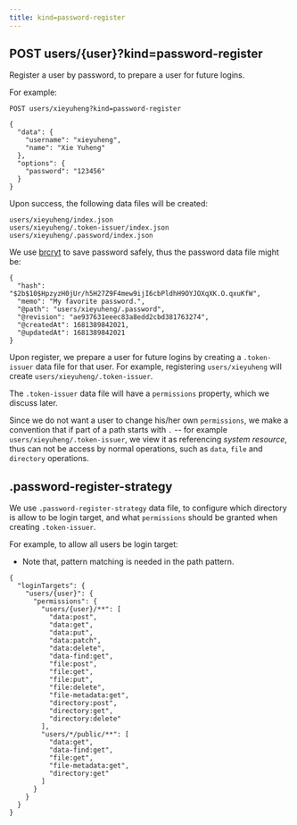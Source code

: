 ```yaml
---
title: kind=password-register
---
```


## POST users/{user}?kind=password-register

Register a user by password, to prepare a user for future logins.

For example:

```
POST users/xieyuheng?kind=password-register

{
  "data": {
    "username": "xieyuheng",
    "name": "Xie Yuheng"
  },
  "options": {
    "password": "123456"
  }
}
```

Upon success, the following data files will be created:

```
users/xieyuheng/index.json
users/xieyuheng/.token-issuer/index.json
users/xieyuheng/.password/index.json
```

We use [brcryt](https://en.wikipedia.org/wiki/Bcrypt) to save password safely,
thus the password data file might be:

```
{
  "hash": "$2b$10$HpzyzH0jUr/h5H27Z9F4mew9ijI6cbPldhH9OYJOXqXK.O.qxuKfW",
  "memo": "My favorite password.",
  "@path": "users/xieyuheng/.password",
  "@revision": "ae937631eeec83a8edd2cbd381763274",
  "@createdAt": 1681389842021,
  "@updatedAt": 1681389842021
}
```

Upon register, we prepare a user for future logins by
creating a `.token-issuer` data file for that user.
For example, registering `users/xieyuheng`
will create `users/xieyuheng/.token-issuer`.

The `.token-issuer` data file will have a `permissions` property,
which we discuss later.

Since we do not want a user to change his/her own `permissions`,
we make a convention that if part of a path starts with `.`
-- for example `users/xieyuheng/.token-issuer`,
we view it as referencing _system resource_,
thus can not be access by normal operations,
such as `data`, `file` and `directory` operations.

## .password-register-strategy

We use `.password-register-strategy` data file,
to configure which directory is allow to be login target,
and what `permissions` should be granted when creating `.token-issuer`.

For example, to allow all users be login target:

- Note that, pattern matching is needed in the path pattern.

```
{
  "loginTargets": {
    "users/{user}": {
      "permissions": {
        "users/{user}/**": [
          "data:post",
          "data:get",
          "data:put",
          "data:patch",
          "data:delete",
          "data-find:get",
          "file:post",
          "file:get",
          "file:put",
          "file:delete",
          "file-metadata:get",
          "directory:post",
          "directory:get",
          "directory:delete"
        ],
        "users/*/public/**": [
          "data:get",
          "data-find:get",
          "file:get",
          "file-metadata:get",
          "directory:get"
        ]
      }
    }
  }
}
```
